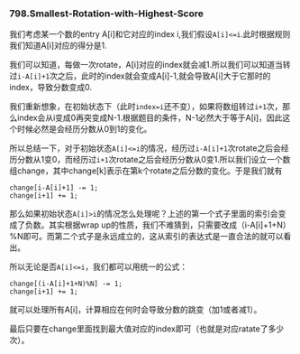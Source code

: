 ### 798.Smallest-Rotation-with-Highest-Score

我们考虑某一个数的entry A[i]和它对应的index i,我们假设```A[i]<=i```.此时根据规则我们知道A[i]对应的得分是1.

我们可以知道，每做一次rotate，A[i]对应的index就会减1.所以我们可以知道当转过```i-A[i]+1```次之后，此时的index就会变成A[i]-1,就会导致A[i]大于它那时的index，导致分数变成0.

我们重新想象，在初始状态下（此时```index=i```还不变），如果将数组转过```i+1```次，那么index会从i变成0再突变成N-1.根据题目的条件，N-1必然大于等于A[i]，因此这个时候必然是会经历分数从0到1的变化。

所以总结一下，对于初始状态```A[i]<=i```的情况，经历过```i-A[i]+1```次rotate之后会经历分数从1变0，而经历过```i+1```次rotate之后会经历分数从0变1.所以我们设立一个数组change，其中change[k]表示在第k个rotate之后分数的变化。于是我们就有
```
change[i-A[i]+1] -= 1;
change[i+1] += 1;
```

那么如果初始状态```A[i]>i```的情况怎么处理呢？上述的第一个式子里面的索引会变成了负数。其实根据wrap up的性质，我们不难猜到，只需要改成（i-A[i]+1+N）%N即可。而第二个式子是永远成立的，这从索引的表达式是一直合法的就可以看出。

所以无论是否```A[i]<=i```，我们都可以用统一的公式：
```
change[(i-A[i]+1+N)%N] -= 1;
change[i+1] += 1;
```
就可以处理所有A[i]，计算相应在何时会导致分数的跳变（加1或者减1）。

最后只要在change里面找到最大值对应的index即可（也就是对应ratate了多少次）。
